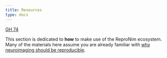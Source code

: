 ```yaml
---
title: Resources
type: docs
---
```


[GH 74](https://github.com/ReproNim/repronim.org/issues/74)

This section is dedicated to **how** to make use of the ReproNim ecosystem.
Many of the materials here assume you are already familiar with [why neuroimaging should be reproducible](/about/why/).
